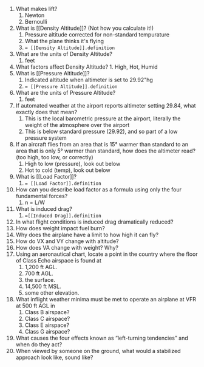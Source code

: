 1. What makes lift?
	1. Newton
	2. Bernoulli
2. What is [[Density Altitude]]? (Not how you calculate it!)
	1. Pressure altitude corrected for non-standard tempurature
	2. What the plane thinks it's flying
	3. `= [[Density Altitude]].definition`
3. What are the units of Density Altitude?
	1. feet
4. What factors affect Density Altitude?
		1. High, Hot, Humid
5. What is [[Pressure Altitude]]?
	1. Indicated altitude when altimeter is set to 29.92"hg
	2. `= [[Pressure Altitude]].definition`
6. What are the units of Pressure Altitude?
	1. feet
7. If automated weather at the airport reports altimeter setting 29.84, what exactly does that mean?
	1. This is the local barometric pressure at the airport, literally the weight of the atmosphere over the airport
	2. This is below standard pressure (29.92), and so part of a low pressure system
8. If an aircraft flies from an area that is 15° warmer than standard to an area that is only 5° warmer than standard, how does the altimeter read? (too high, too low, or correctly)
	1. High to low (pressure), look out below
	2. Hot to cold (temp), look out below
9. What is [[Load Factor]]?
	1. `= [[Load Factor]].definition`
10. How can you describe load factor as a formula using only the four fundamental forces?
	1. n = L/W
11. What is induced drag?
	1. `=[[Induced Drag]].definition`
12. In what flight conditions is induced drag dramatically reduced?
13. How does weight impact fuel burn?
14. Why does the airplane have a limit to how high it can fly?
15. How do V​X​ and V​Y​ change with altitude?
16. How does V​A​ change with weight? Why?
17. Using an aeronautical chart, locate a point in the country where the floor of Class Echo airspace is found at
	1. 1,200 ft AGL.
	2. 700 ft AGL.
	3. the surface.
	4. 14,500 ft MSL.
	5. some other elevation.
18. What inflight weather minima must be met to operate an airplane at VFR at 500 ft AGL in
	1. Class B airspace?
	2. Class C airspace?
	3. Class E airspace?
	4. Class G airspace?
19. What causes the four effects known as “left-turning tendencies” and when do they act?
20. When viewed by someone on the ground, what would a stabilized approach look like, sound like?